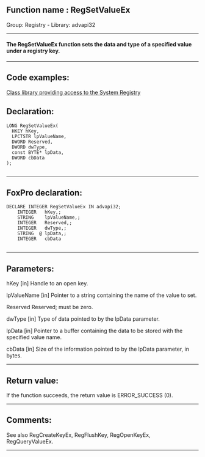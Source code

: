 
## Function name : RegSetValueEx
Group: Registry - Library: advapi32    
***  


#### The RegSetValueEx function sets the data and type of a specified value under a registry key.
***  


## Code examples:
[Class library providing access to the System Registry](../../samples/sample_472.md)  

## Declaration:
```foxpro  
LONG RegSetValueEx(
  HKEY hKey,
  LPCTSTR lpValueName,
  DWORD Reserved,
  DWORD dwType,
  const BYTE* lpData,
  DWORD cbData
);
  
```  
***  


## FoxPro declaration:
```foxpro  
DECLARE INTEGER RegSetValueEx IN advapi32;
	INTEGER   hKey,;
	STRING    lpValueName,;
	INTEGER   Reserved,;
	INTEGER   dwType,;
	STRING  @ lpData,;
	INTEGER   cbData
  
```  
***  


## Parameters:
hKey 
[in] Handle to an open key.

lpValueName 
[in] Pointer to a string containing the name of the value to set. 

Reserved 
Reserved; must be zero. 

dwType 
[in] Type of data pointed to by the lpData parameter.

lpData 
[in] Pointer to a buffer containing the data to be stored with the specified value name.

cbData 
[in] Size of the information pointed to by the lpData parameter, in bytes.  
***  


## Return value:
If the function succeeds, the return value is ERROR_SUCCESS (0).  
***  


## Comments:
See also RegCreateKeyEx, RegFlushKey, RegOpenKeyEx, RegQueryValueEx.  
  
***  

